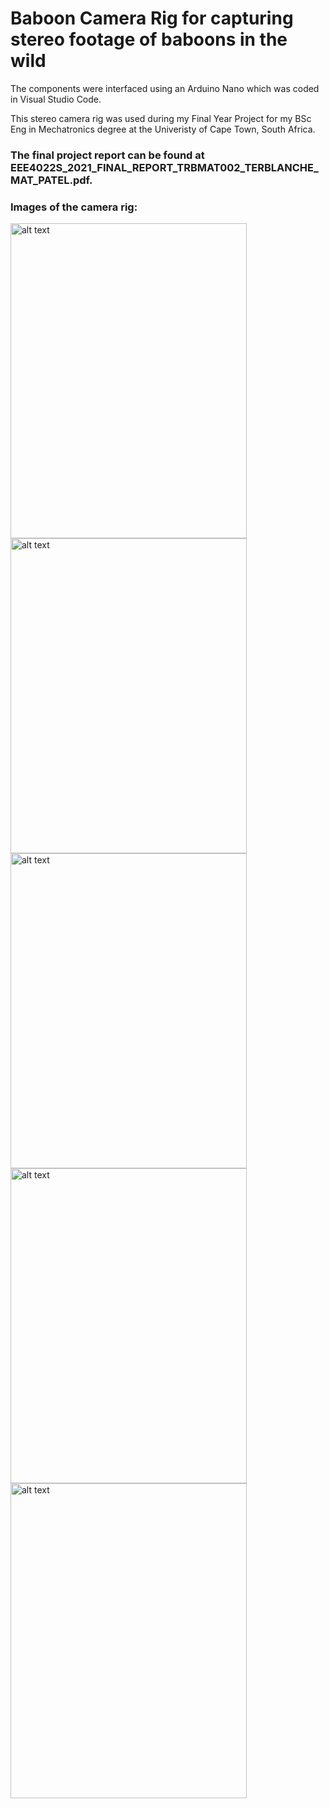 # Baboon Camera Rig for capturing stereo footage of baboons in the wild

The components were interfaced using an Arduino Nano which was coded in Visual Studio Code.

This stereo camera rig was used during my Final Year Project for my BSc Eng in Mechatronics degree at the Univeristy of Cape Town, South Africa.

### The final project report can be found at EEE4022S_2021_FINAL_REPORT_TRBMAT002_TERBLANCHE_MAT_PATEL.pdf.

### Images of the camera rig:

<img src="https://github.com/MattTerb/BaboonCameraRig/blob/main/Images/frontView.png?raw=true" alt="alt text" width="378" height="504"> <img src="https://github.com/MattTerb/BaboonCameraRig/blob/main/Images/sideView.png?raw=true" alt="alt text" width="378" height="504">
<img src="https://github.com/MattTerb/BaboonCameraRig/blob/main/Images/rearView.png?raw=true" alt="alt text" width="378" height="504"> <img src="https://github.com/MattTerb/BaboonCameraRig/blob/main/Images/topView.png?raw=true" alt="alt text" width="378" height="504">
<img src="https://github.com/MattTerb/BaboonCameraRig/blob/main/Images/closeSide.png?raw=true" alt="alt text" width="378" height="504">
